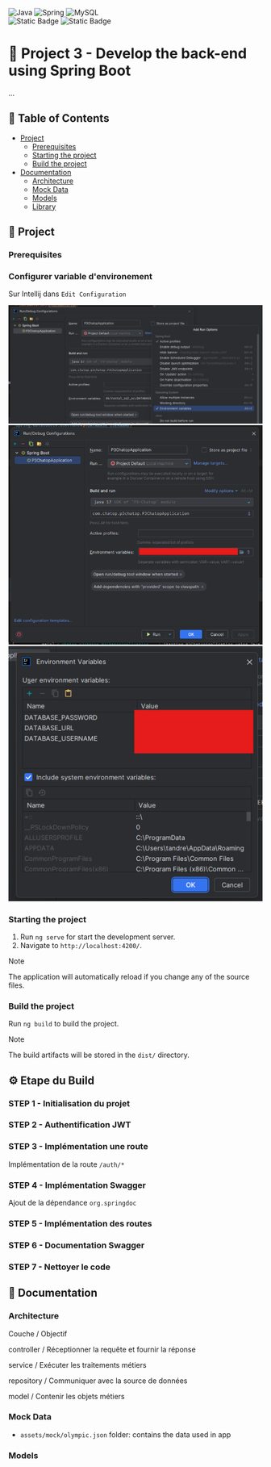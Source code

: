 ![Java](https://img.shields.io/badge/java-%23ED8B00.svg?style=for-the-badge&logo=openjdk&logoColor=white)
![Spring](https://img.shields.io/badge/spring-%236DB33F.svg?style=for-the-badge&logo=spring&logoColor=white)
![MySQL](https://img.shields.io/badge/mysql-4479A1.svg?style=for-the-badge&logo=mysql&logoColor=white)
<br/>
![Static Badge](https://img.shields.io/badge/17-JAVA_version-orange)
![Static Badge](https://img.shields.io/badge/3.3.4-Spring_Boot_version-gree)

# 🚙 Project 3 - Develop the back-end using Spring Boot

...

## 📖 Table of Contents

- [Project](#-project)
    - [Prerequisites](#prerequisites)
    - [Starting the project](#starting-the-project)
    - [Build the project](#build-the-project)
- [Documentation](#-documentation)
    - [Architecture](#architecture)
    - [Mock Data](#models)
    - [Models](#mock-data)
    - [Library](#library)

## 📁 Project

### Prerequisites


### Configurer variable d'environement

Sur Intellij dans `Edit Configuration`

![img_1.png](doc/images/img_1.png)
![img.png](doc/images/img.png)
![img_2.png](doc/images/img_2.png)



### Starting the project

1. Run `ng serve` for start the development server.
2. Navigate to `http://localhost:4200/`.

> [!NOTE]
> The application will automatically reload if you change any of the source files.

### Build the project

Run `ng build` to build the project.

> [!NOTE]
> The build artifacts will be stored in the `dist/` directory.

## ⚙️ Etape du Build

### STEP 1 - Initialisation du projet

### STEP 2 - Authentification JWT

### STEP 3 - Implémentation une route

Implémentation de la route `/auth/*`

### STEP 4 - Implémentation Swagger

Ajout de la dépendance `org.springdoc`

### STEP 5 - Implémentation des routes

### STEP 6 - Documentation Swagger

### STEP 7 - Nettoyer le code

## 📄 Documentation

### Architecture

Couche / Objectif

controller / Réceptionner la requête et fournir la réponse

service / Exécuter les traitements métiers

repository / Communiquer avec la source de données

model / Contenir les objets métiers



### Mock Data

- `assets/mock/olympic.json` folder: contains the data used in app

### Models


